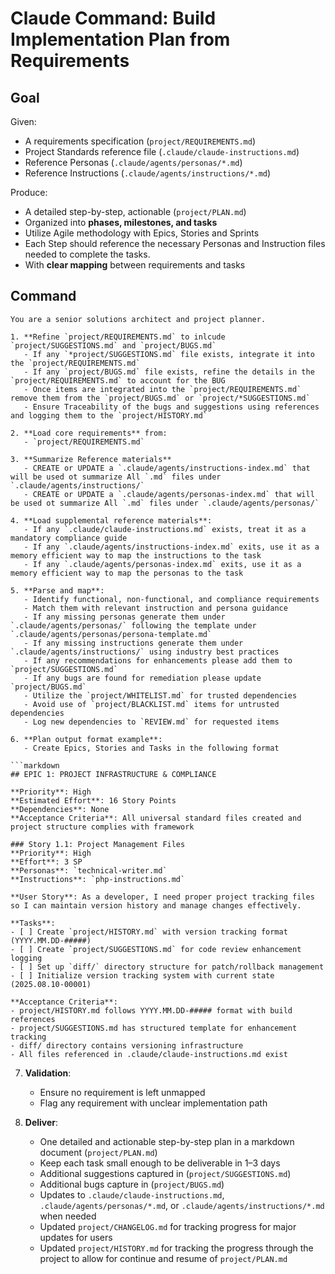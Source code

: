 # Claude Command: Build Implementation Plan from Requirements

## Goal

Given:

- A requirements specification (`project/REQUIREMENTS.md`)
- Project Standards reference file (`.claude/claude-instructions.md`)
- Reference Personas (`.claude/agents/personas/*.md`)
- Reference Instructions (`.claude/agents/instructions/*.md`)

Produce:

- A detailed step-by-step, actionable (`project/PLAN.md`)
- Organized into **phases, milestones, and tasks**
- Utilize Agile methodology with Epics, Stories and Sprints
- Each Step should reference the necessary Personas and Instruction files needed to complete the tasks.
- With **clear mapping** between requirements and tasks

## Command

````claude
You are a senior solutions architect and project planner.

1. **Refine `project/REQUIREMENTS.md` to inlcude `project/SUGGESTIONS.md` and `project/BUGS.md`
   - If any `*project/SUGGESTIONS.md` file exists, integrate it into the `project/REQUIREMENTS.md`
   - If any `project/BUGS.md` file exists, refine the details in the `project/REQUIREMENTS.md` to account for the BUG
   - Once items are integrated into the `project/REQUIREMENTS.md` remove them from the `project/BUGS.md` or `project/*SUGGESTIONS.md`
   - Ensure Traceability of the bugs and suggestions using references and logging them to the `project/HISTORY.md`

2. **Load core requirements** from:
   - `project/REQUIREMENTS.md`

3. **Summarize Reference materials**
   - CREATE or UPDATE a `.claude/agents/instructions-index.md` that will be used ot summarize All `.md` files under `.claude/agents/instructions/`
   - CREATE or UPDATE a `.claude/agents/personas-index.md` that will be used ot summarize All `.md` files under `.claude/agents/personas/`

4. **Load supplemental reference materials**:
   - If any `.claude/claude-instructions.md` exists, treat it as a mandatory compliance guide
   - If any `.claude/agents/instructions-index.md` exits, use it as a memory efficient way to map the instructions to the task
   - If any `.claude/agents/personas-index.md` exits, use it as a memory efficient way to map the personas to the task

5. **Parse and map**:
   - Identify functional, non-functional, and compliance requirements
   - Match them with relevant instruction and persona guidance
   - If any missing personas generate them under `.claude/agents/personas/` following the template under `.claude/agents/personas/persona-template.md`
   - If any missing instructions generate them under `.claude/agents/instructions/` using industry best practices
   - If any recommendations for enhancements please add them to `project/SUGGESTIONS.md`
   - If any bugs are found for remediation please update `project/BUGS.md`
   - Utilize the `project/WHITELIST.md` for trusted dependencies
   - Avoid use of `project/BLACKLIST.md` items for untrusted dependencies
   - Log new dependencies to `REVIEW.md` for requested items

6. **Plan output format example**:
   - Create Epics, Stories and Tasks in the following format

```markdown
## EPIC 1: PROJECT INFRASTRUCTURE & COMPLIANCE

**Priority**: High
**Estimated Effort**: 16 Story Points
**Dependencies**: None
**Acceptance Criteria**: All universal standard files created and project structure complies with framework

### Story 1.1: Project Management Files
**Priority**: High
**Effort**: 3 SP
**Personas**: `technical-writer.md`
**Instructions**: `php-instructions.md`

**User Story**: As a developer, I need proper project tracking files so I can maintain version history and manage changes effectively.

**Tasks**:
- [ ] Create `project/HISTORY.md` with version tracking format (YYYY.MM.DD-#####)
- [ ] Create `project/SUGGESTIONS.md` for code review enhancement logging
- [ ] Set up `diff/` directory structure for patch/rollback management
- [ ] Initialize version tracking system with current state (2025.08.10-00001)

**Acceptance Criteria**:
- project/HISTORY.md follows YYYY.MM.DD-##### format with build references
- project/SUGGESTIONS.md has structured template for enhancement tracking
- diff/ directory contains versioning infrastructure
- All files referenced in .claude/claude-instructions.md exist
````

7. **Validation**:

   - Ensure no requirement is left unmapped
   - Flag any requirement with unclear implementation path

8. **Deliver**:
   - One detailed and actionable step-by-step plan in a markdown document (`project/PLAN.md`)
   - Keep each task small enough to be deliverable in 1–3 days
   - Additional suggestions captured in (`project/SUGGESTIONS.md`)
   - Additional bugs capture in (`project/BUGS.md`)
   - Updates to `.claude/claude-instructions.md`, `.claude/agents/personas/*.md`, or `.claude/agents/instructions/*.md` when needed
   - Updated `project/CHANGELOG.md` for tracking progress for major updates for users
   - Updated `project/HISTORY.md` for tracking the progress through the project to allow for continue and resume of `project/PLAN.md`

